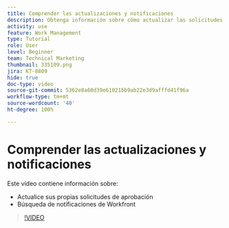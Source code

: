 ```yaml
---
title: Comprender las actualizaciones y notificaciones
description: Obtenga información sobre cómo actualizar las solicitudes de aprobación y encontrar las notificaciones en Workfront.
activity: use
feature: Work Management
type: Tutorial
role: User
level: Beginner
team: Technical Marketing
thumbnail: 335109.png
jira: KT-8809
hide: true
doc-type: video
source-git-commit: 5362e8a60d39e61021bb9ab22e3d9afffd41f96a
workflow-type: tm+mt
source-wordcount: '40'
ht-degree: 100%

---
```


# Comprender las actualizaciones y notificaciones

Este vídeo contiene información sobre:

* Actualice sus propias solicitudes de aprobación
* Búsqueda de notificaciones de Workfront

>[!VIDEO](https://video.tv.adobe.com/v/335109/?quality=12&learn=on)

<!---
learn more URLS
Tag others on updates
Update work
--->
